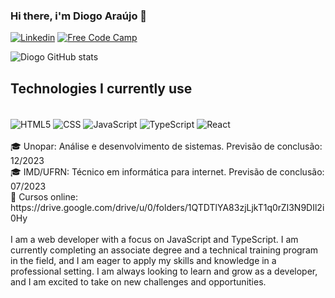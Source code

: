 ### Hi there, i'm Diogo Araújo 👋


[![Linkedin](https://img.shields.io/badge/LinkedIn-0077B5?style=for-the-badge&logo=linkedin&logoColor=white)](https://www.linkedin.com/in/diogo-melo-de-araujo-0303541a9/)
[![Free Code Camp](https://img.shields.io/badge/freecodecamp-27273D?style=for-the-badge&logo=freecodecamp&logoColor=white)](https://www.freecodecamp.org/DiogoAraujo)

![Diogo GitHub stats](https://github-readme-stats.vercel.app/api?username=diogo-M-A&show_icons=true&theme=transparent)

## Technologies I currently use

<div style="display: inline_block"></br>
  <img align="center" alt="HTML5" src="https://img.shields.io/badge/HTML5-E34F26?style=for-the-badge&logo=html5&logoColor=white"></img>
  <img align="center" alt="CSS" src="https://img.shields.io/badge/CSS3-1572B6?style=for-the-badge&logo=css3&logoColor=white"></img>
  <img align="center" alt="JavaScript" src="https://img.shields.io/badge/JavaScript-F7DF1E?style=for-the-badge&logo=javascript&logoColor=black"></img>
  <img align="center" alt="TypeScript" src="https://img.shields.io/badge/TypeScript-007ACC?style=for-the-badge&logo=typescript&logoColor=white"></img>
  <img align="center" alt="React" src="https://img.shields.io/badge/React-20232A?style=for-the-badge&logo=react&logoColor=61DAFB"></img>
</div>

</br>
🎓 Unopar: Análise e desenvolvimento de sistemas. Previsão de conclusão: 12/2023
</br>
🎓 IMD/UFRN: Técnico em informática para internet. Previsão de conclusão: 07/2023
</br>
📝 Cursos online: https://drive.google.com/drive/u/0/folders/1QTDTlYA83zjLjkT1q0rZI3N9DIl2i0Hy
</br>
</br>
I am a web developer with a focus on JavaScript and TypeScript. I am currently completing an associate degree and a technical training program in the field, and I am eager to apply my skills and knowledge in a professional setting. I am always looking to learn and grow as a developer, and I am excited to take on new challenges and opportunities.






<!---
diogo-M-A/diogo-M-A is a ✨ special ✨ repository because its `README.md` (this file) appears on your GitHub profile.
You can click the Preview link to take a look at your changes.
--->

